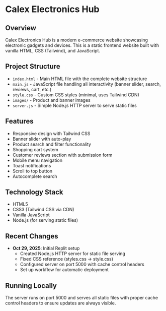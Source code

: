 # Calex Electronics Hub

## Overview
Calex Electronics Hub is a modern e-commerce website showcasing electronic gadgets and devices. This is a static frontend website built with vanilla HTML, CSS (Tailwind), and JavaScript.

## Project Structure
- `index.html` - Main HTML file with the complete website structure
- `main.js` - JavaScript file handling all interactivity (banner slider, search, reviews, cart, etc.)
- `style.css` - Custom CSS styles (minimal, uses Tailwind CDN)
- `images/` - Product and banner images
- `server.js` - Simple Node.js HTTP server to serve static files

## Features
- Responsive design with Tailwind CSS
- Banner slider with auto-play
- Product search and filter functionality
- Shopping cart system
- Customer reviews section with submission form
- Mobile menu navigation
- Toast notifications
- Scroll to top button
- Autocomplete search

## Technology Stack
- HTML5
- CSS3 (Tailwind CSS via CDN)
- Vanilla JavaScript
- Node.js (for serving static files)

## Recent Changes
- **Oct 29, 2025**: Initial Replit setup
  - Created Node.js HTTP server for static file serving
  - Fixed CSS reference (styles.css → style.css)
  - Configured server on port 5000 with cache control headers
  - Set up workflow for automatic deployment

## Running Locally
The server runs on port 5000 and serves all static files with proper cache control headers to ensure updates are always visible.
